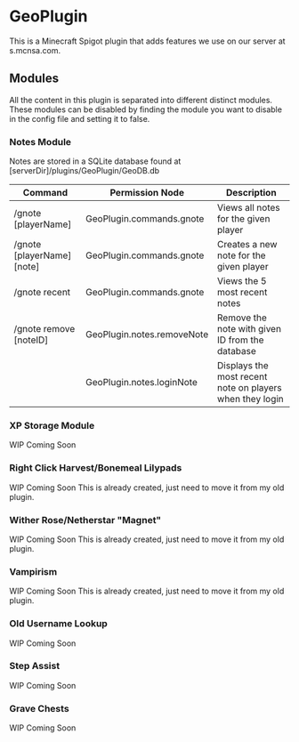 
# GeoPlugin
This is a Minecraft Spigot plugin that adds features we use on our server at s.mcnsa.com.

## Modules
All the content in this plugin is separated into different distinct modules. These modules can be disabled by finding the module you want to disable in the config file and setting it to false.

### Notes Module
Notes are stored in a SQLite database found at [serverDir]/plugins/GeoPlugin/GeoDB.db

|Command|Permission Node|Description|
|----|----|----|
| /gnote [playerName] | GeoPlugin.commands.gnote | Views all notes for the given player |
| /gnote [playerName] [note] | GeoPlugin.commands.gnote | Creates a new note for the given player |
| /gnote recent | GeoPlugin.commands.gnote | Views the 5 most recent notes |
| /gnote remove [noteID] | GeoPlugin.notes.removeNote | Remove the note with given ID from the database |
|  | GeoPlugin.notes.loginNote | Displays the most recent note on players when they login |

### XP Storage Module
WIP Coming Soon

### Right Click Harvest/Bonemeal Lilypads
WIP Coming Soon
This is already created, just need to move it from my old plugin.

### Wither Rose/Netherstar "Magnet"
WIP Coming Soon
This is already created, just need to move it from my old plugin.

### Vampirism
WIP Coming Soon
This is already created, just need to move it from my old plugin.

### Old Username Lookup
WIP Coming Soon

### Step Assist
WIP Coming Soon

### Grave Chests
WIP Coming Soon




